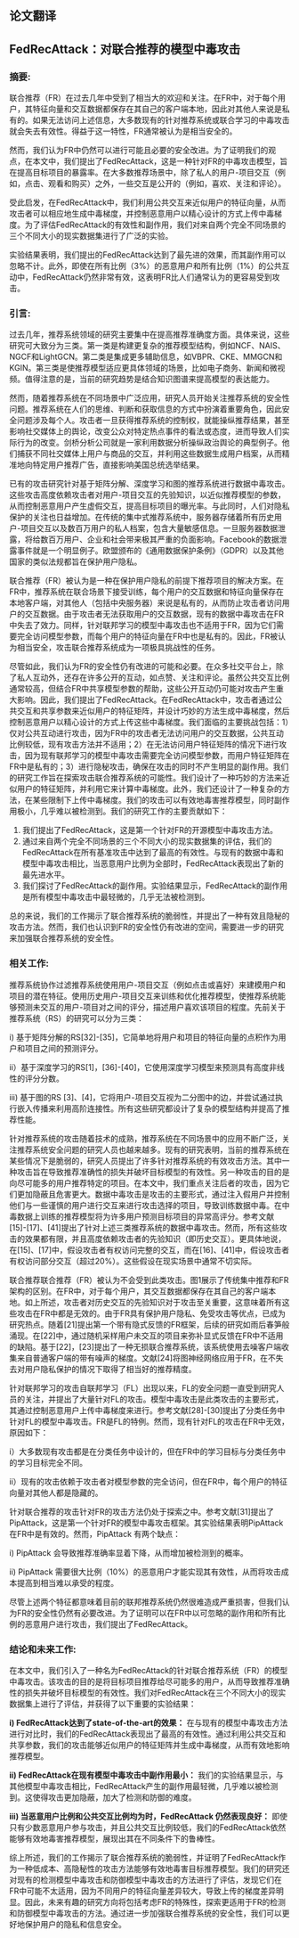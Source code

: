 ## 论文翻译

## FedRecAttack：对联合推荐的模型中毒攻击

### 摘要:

联合推荐（FR）在过去几年中受到了相当大的欢迎和关注。在FR中，对于每个用户，其特征向量和交互数据都保存在其自己的客户端本地，因此对其他人来说是私有的。如果无法访问上述信息，大多数现有的针对推荐系统或联合学习的中毒攻击就会失去有效性。得益于这一特性，FR通常被认为是相当安全的。

然而，我们认为FR中仍然可以进行可能且必要的安全改进。为了证明我们的观点，在本文中，我们提出了FedRecAttack，这是一种针对FR的中毒攻击模型，旨在提高目标项目的暴露率。在大多数推荐场景中，除了私人的用户-项目交互（例如，点击、观看和购买）之外，一些交互是公开的（例如，喜欢、关注和评论）。

受此启发，在FedRecAttack中，我们利用公共交互来近似用户的特征向量，从而攻击者可以相应地生成中毒梯度，并控制恶意用户以精心设计的方式上传中毒梯度。为了评估FedRecAttack的有效性和副作用，我们对来自两个完全不同场景的三个不同大小的现实数据集进行了广泛的实验。

实验结果表明，我们提出的FedRecAttack达到了最先进的效果，而其副作用可以忽略不计。此外，即使在所有比例（3%）的恶意用户和所有比例（1%）的公共互动中，FedRecAttack仍然非常有效，这表明FR比人们通常认为的更容易受到攻击。

### 引言:

过去几年，推荐系统领域的研究主要集中在提高推荐准确度方面。具体来说，这些研究可大致分为三类。第一类是构建更复杂的推荐模型结构，例如NCF、NAIS、NGCF和LightGCN。第二类是集成更多辅助信息，如VBPR、CKE、MMGCN和KGIN。第三类是使推荐模型适应更具体领域的场景，比如电子商务、新闻和微视频。值得注意的是，当前的研究趋势是结合知识图谱来提高模型的表达能力。

然而，随着推荐系统在不同场景中广泛应用，研究人员开始关注推荐系统的安全性问题。推荐系统在人们的思维、判断和获取信息的方式中扮演着重要角色，因此安全问题涉及每个人。攻击者一旦获得推荐系统的控制权，就能操纵推荐结果，甚至影响社交媒体上的舆论，改变公众对特定热点事件的看法或态度，进而导致人们实际行为的改变。剑桥分析公司就是一家利用数据分析操纵政治舆论的典型例子。他们捕获不同社交媒体上用户与商品的交互，并利用这些数据生成用户档案，从而精准地向特定用户推荐广告，直接影响美国总统选举结果。

已有的攻击研究针对基于矩阵分解、深度学习和图的推荐系统进行数据中毒攻击。这些攻击高度依赖攻击者对用户-项目交互的先验知识，以近似推荐模型的参数，从而控制恶意用户产生虚假交互，提高目标项目的曝光率。与此同时，人们对隐私保护的关注也日益增加。在传统的集中式推荐系统中，服务器存储着所有历史用户-项目交互以及数百万用户的私人档案，包含大量敏感信息。一旦服务器数据泄露，将给数百万用户、企业和社会带来极其严重的负面影响。Facebook的数据泄露事件就是一个明显例子。欧盟颁布的《通用数据保护条例》（GDPR）以及其他国家的类似法规都旨在保护用户隐私。

联合推荐（FR）被认为是一种在保护用户隐私的前提下推荐项目的解决方案。在FR中，推荐系统在联合场景下接受训练，每个用户的交互数据和特征向量保存在本地客户端，对其他人（包括中央服务器）来说是私有的，从而防止攻击者访问用户的交互数据。由于攻击者无法获取用户的交互数据，现有的数据中毒攻击在FR中失去了效力。同样，针对联邦学习的模型中毒攻击也不适用于FR，因为它们需要完全访问模型参数，而每个用户的特征向量在FR中也是私有的。因此，FR被认为相当安全，攻击联合推荐系统成为一项极具挑战性的任务。

尽管如此，我们认为FR的安全性仍有改进的可能和必要。在众多社交平台上，除了私人互动外，还存在许多公开的互动，如点赞、关注和评论。虽然公共交互比例通常较高，但结合FR中共享模型参数的帮助，这些公开互动仍可能对攻击产生重大影响。因此，我们提出了FedRecAttack。在FedRecAttack中，攻击者通过公共交互和共享参数来近似用户的特征矩阵，并设计巧妙的方法生成中毒梯度，然后控制恶意用户以精心设计的方式上传这些中毒梯度。我们面临的主要挑战包括：1）仅对公共互动进行攻击，因为FR中的攻击者无法访问用户的交互数据，公共互动比例较低，现有攻击方法并不适用；2）在无法访问用户特征矩阵的情况下进行攻击，因为现有联邦学习的模型中毒攻击需要完全访问模型参数，而用户特征矩阵在FR中是私有的；3）进行隐秘攻击，确保在攻击的同时不产生明显的副作用。我们的研究工作旨在探索攻击联合推荐系统的可能性。我们设计了一种巧妙的方法来近似用户的特征矩阵，并利用它来计算中毒梯度。此外，我们还设计了一种复杂的方法，在某些限制下上传中毒梯度。我们的攻击可以有效地毒害推荐模型，同时副作用极小，几乎难以被检测到。我们的研究工作的主要贡献如下：

1. 我们提出了FedRecAttack，这是第一个针对FR的开源模型中毒攻击方法。
2. 通过来自两个完全不同场景的三个不同大小的现实数据集的评估，我们的FedRecAttack在所有基准攻击中达到了最高的有效性。与现有的数据中毒和模型中毒攻击相比，当恶意用户比例为全部时，FedRecAttack表现出了新的最先进水平。
3. 我们探讨了FedRecAttack的副作用。实验结果显示，FedRecAttack的副作用是所有模型中毒攻击中最轻微的，几乎无法被检测到。

总的来说，我们的工作揭示了联合推荐系统的脆弱性，并提出了一种有效且隐秘的攻击方法。然而，我们也认识到FR的安全性仍有改进的空间，需要进一步的研究来加强联合推荐系统的安全性。

### 相关工作:

推荐系统协作过滤推荐系统使用用户-项目交互（例如点击或喜好）来建模用户和项目的潜在特征。使用历史用户-项目交互来训练和优化推荐模型，使推荐系统能够预测未交互的用户-项目对之间的评分，描述用户喜欢该项目的程度。先前关于推荐系统（RS）的研究可以分为三类：

i) 基于矩阵分解的RS[32]-[35]，它简单地将用户和项目的特征向量的点积作为用户和项目之间的预测评分。

ii）基于深度学习的RS[1]，[36]-[40]，它使用深度学习模型来预测具有高度非线性的评分分数。

iii) 基于图的RS [3]、[4]，它将用户-项目交互视为二分图中的边，并尝试通过执行嵌入传播来利用高阶连接性。所有这些研究都设计了复杂的模型结构并提高了推荐性能。

针对推荐系统的攻击随着技术的成熟，推荐系统在不同场景中的应用不断广泛，关注推荐系统安全问题的研究人员也越来越多。现有的研究表明，当前的推荐系统在某些情况下是脆弱的，研究人员提出了许多针对推荐系统的有效攻击方法。其中一种攻击旨在导致推荐准确性的损失并破坏目标模型的有效性。另一种攻击的目的是向尽可能多的用户推荐特定的项目。在本文中，我们重点关注后者的攻击，因为它们更加隐蔽且危害更大。数据中毒攻击是攻击的主要形式，通过注入假用户并控制他们与一些谨慎的用户进行交互来进行攻击选择的项目，导致训练数据中毒。在中毒数据上训练的推荐模型将为许多用户预测目标项目的异常高评分。参考文献[15]-[17]、[41]提出了针对上述三类推荐系统的数据中毒攻击。然而，所有这些攻击的效果都有限，并且高度依赖攻击者的先验知识（即历史交互）。更具体地说，在[15]、[17]中，假设攻击者有权访问完整的交互，而在[16]、[41]中，假设攻击者有权访问部分交互（超过20%）。这些假设在现实场景中通常不切实际。

联合推荐联合推荐（FR）被认为不会受到此类攻击。图1展示了传统集中推荐和FR架构的区别。在FR中，对于每个用户，其交互数据都保存在其自己的客户端本地。如上所述，攻击者对历史交互的先验知识对于攻击至关重要，这意味着所有这些攻击在FR中都是无效的。由于FR具有保护用户隐私、免受攻击等优点，已成为研究热点。随着[21]提出第一个带有隐式反馈的FR框架，后续的研究如雨后春笋般涌现。在[22]中，通过随机采样用户未交互的项目来弥补显式反馈在FR中不适用的缺陷。基于[22]，[23]提出了一种无损联合推荐系统，该系统使用去噪客户端收集来自普通客户端的带有噪声的梯度。文献[24]将图神经网络应用于FR，在不失去对用户隐私保护的情况下取得了相当好的推荐精度。

针对联邦学习的攻击自联邦学习（FL）出现以来，FL的安全问题一直受到研究人员的关注，并提出了大量针对FL的攻击。模型中毒攻击是此类攻击的主要形式，其通过控制恶意用户上传中毒梯度来进行。参考文献[28]-[30]提出了分类任务中针对FL的模型中毒攻击。FR是FL的特例。然而，现有针对FL的攻击在FR中无效，原因如下：

i）大多数现有攻击都是在分类任务中设计的，但在FR中的学习目标与分类任务中的学习目标完全不同。

ii）现有的攻击依赖于攻击者对模型参数的完全访问，但在FR中，每个用户的特征向量对其他人都是隐藏的。

针对联合推荐的攻击针对FR的攻击方法仍处于探索之中。参考文献[31]提出了PipAttack，这是第一个针对FR的模型中毒攻击框架。其实验结果表明PipAttack在FR中是有效的。然而，PipAttack 有两个缺点：

i) PipAttack 会导致推荐准确率显着下降，从而增加被检测到的概率。

ii) PipAttack 需要很大比例（10%）的恶意用户才能实现其有效性，从而将攻击成本提高到相当难以承受的程度。

尽管上述两个特征都意味着目前的联邦推荐系统仍然很难造成严重损害，但我们认为FR的安全性仍然有必要改进。为了证明可以在FR中以可忽略的副作用和所有比例的恶意用户进行攻击，我们提出了FedRecAttack。

### 结论和未来工作:

在本文中，我们引入了一种名为FedRecAttack的针对联合推荐系统（FR）的模型中毒攻击。该攻击的目的是将目标项目推荐给尽可能多的用户，从而导致推荐准确性的损失并破坏目标模型的有效性。我们对FedRecAttack在三个不同大小的现实数据集上进行了评估，并获得了以下重要的实验结果：

**i) FedRecAttack达到了state-of-the-art的效果：** 在与现有的模型中毒攻击方法进行对比时，我们的FedRecAttack表现出了最高的有效性。通过利用公共交互和共享参数，我们的攻击能够近似用户的特征矩阵并生成中毒梯度，从而有效地影响推荐模型。

**ii) FedRecAttack在现有模型中毒攻击中副作用最小：** 我们的实验结果显示，与其他模型中毒攻击相比，FedRecAttack产生的副作用最轻微，几乎难以被检测到。这使得攻击更加隐蔽，加大了检测和防御的难度。

**iii) 当恶意用户比例和公共交互比例均为时，FedRecAttack 仍然表现良好：** 即使只有少数恶意用户参与攻击，并且公共交互比例较低，我们的FedRecAttack依然能够有效地毒害推荐模型，展现出其在不同条件下的鲁棒性。

综上所述，我们的工作揭示了联合推荐系统的脆弱性，并证明了FedRecAttack作为一种低成本、高隐秘性的攻击方法能够有效地毒害目标推荐模型。我们的研究还对现有的检测模型中毒攻击和防御模型中毒攻击的方法进行了评估，发现它们在FR中可能不太适用，因为不同用户的特征向量差异较大，导致上传的梯度差异明显。因此，未来有趣的研究方向将包括考虑FR的特殊性，探索更适用于FR的检测和防御模型中毒攻击的方法。通过进一步加强联合推荐系统的安全性，我们可以更好地保护用户的隐私和信息安全。

